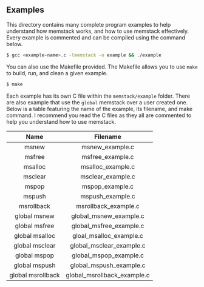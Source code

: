 ## Examples
This directory contains many complete program examples to help understand how memstack works, and how to use memstack effectively.
Every example is commented and can be compiled using the command below.
```sh 
$ gcc <example-name>.c -lmemstack -o example && ./example
```
You can also use the Makefile provided. 
The Makefile allows you to use `make` to build, run, and clean a given example.
```sh 
$ make 
```

Each example has its own C file within the `memstack/example` folder.
There are also example that use the `global` memstack over a user created one.
Below is a table featuring the name of the example, its filename, and make command.
I recommend you read the C files as they all are commented to help you understand 
how to use memstack.

|        Name         |          Filename           |
|:-------------------:|:---------------------------:|
|        msnew        |       msnew_example.c       |
|       msfree        |      msfree_example.c       |
|       msalloc       |      msalloc_example.c      |
|       msclear       |      msclear_example.c      |
|        mspop        |       mspop_example.c       |
|       mspush        |      mspush_example.c       |
|     msrollback      |    msrollback_example.c     |
|    global msnew     |   global_msnew_example.c    |
|    global msfree    |   global_msfree_example.c   |
|   global msalloc    |   gloal_msalloc_example.c   |
|   global msclear    |  global_msclear_example.c   |
|    global mspop     |   global_mspop_example.c    |
|    global mspush    |   global_mspush_example.c   |
|  global msrollback  | global_msrollback_example.c |
